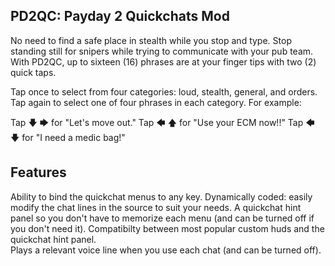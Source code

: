 PD2QC: Payday 2 Quickchats Mod
------------------------------

No need to find a safe place in stealth while you stop and type.
Stop standing still for snipers while trying to communicate with your pub team. 
With PD2QC, up to sixteen (16) phrases are at your finger tips with two (2) quick taps. 

Tap once to select from four categories: loud, stealth, general, and orders.
Tap again to select one of four phrases in each category. 
For example: 

Tap 🡇 🡆 for "Let's move out."
Tap 🡄 🡅 for "Use your ECM now!!"
Tap 🡄 🡇 for "I need a medic bag!"

Features
--------
Ability to bind the quickchat menus to any key.
Dynamically coded: easily modify the chat lines in the source to suit your needs.
A quickchat hint panel so you don't have to memorize each menu (and can be turned off if you don't need it).
Compatibilty between most popular custom huds and the quickchat hint panel.  
Plays a relevant voice line when you use each chat (and can be turned off).
